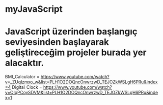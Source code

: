 # myJavaScript

# JavaScript üzerinden başlangıç seviyesinden başlayarak geliştireceğim projeler burada yer alacaktır.


BMI_Calculator = https://www.youtube.com/watch?v=_ZUqIzmxo_w&list=PLH1O2DOQncOnwrzwD_TEJOZkWSLgH6PRu&index=4
Digital_Clock = https://www.youtube.com/watch?v=OIqPCoySDVM&list=PLH1O2DOQncOnwrzwD_TEJOZkWSLgH6PRu&index=1
